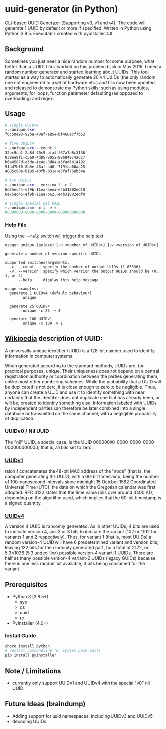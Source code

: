 # uuid-generator (in Python)
CLI-based UUID Generator (Supporting v0, v1 and v4). The code will generate 1 UUID by default or more if specified. Written in Python using Python 3.8.5. Executable created with pyinstaller 4.0

## Background
Sometimes you just need a nice random number for some purpose, what better than a UUID! I first worked on this problem back in May 2016. I need a random number generator and started learning about UUIDs. This tool started as a way to automatically generate 20 v4 UUIDs (the only random one not engineered to a set of hardware etc.) and has now been updated and released to demonstrate my Python skills; such as using modules, arguments, for loops, function parameter defaulting (as opposed to overloading) and regex. 

## Usage
```powershell
# single UUIDv4
>./unique.exe
f6c50e93-92ba-40af-a85e-bf466acf7b52

# five UUIDv4
>./unique.exe --count 5
32ec9ca1-2a84-40c9-afa4-f67a7a8c3156
039ee9f1-c5a0-4d85-805a-89b84974a6c7
b6a4587d-a3de-4e4c-8d84-a3fad6b14192
91bd7bf0-8b6e-46af-ad01-7f91ca66aa25
4085c90e-b195-40fb-b31e-e5faf76eb34a

# two UUIDv1
>./unique.exe --version 1 -c 7
6e75ec44-ef9b-11ea-aeea-e4b31802edf0
6e75ec45-ef9b-11ea-b621-e4b31802edf0

# single special nil UUID
>./unique.exe -c 1 -v 0
00000000-0000-0000-0000-000000000000

```
### Help File
Using the ```--help``` switch will trigger the help text
```
usage: unique.(py|exe) [-n <number_of_UUIDs>] [-v <version_of_UUIDs>]

generate a number of version-specific UUIDs

supported switches/arguments.
  -c, --count    specify the number of output UUIDs (1-65536)
  -v, --version  specify which version the output UUIDs should be (0, 1, or 4)
      --help     display this help message

usage examples:
  generate 1 UUIDv4 (default behaviour)
        unique

  generate 25 UUIDv4
        unique -c 25 -v 4

  generate 100 UUIDv1
        unique -c 100 -v 1
```

## [Wikipedia](https://https://en.wikipedia.org/wiki/Universally_unique_identifier) description of UUID:
A universally unique identifier (UUID) is a 128-bit number used to identify information in computer systems.

When generated according to the standard methods, UUIDs are, for practical purposes, unique. Their uniqueness does not depend on a central registration authority or coordination between the parties generating them, unlike most other numbering schemes. While the probability that a UUID will be duplicated is not zero, it is close enough to zero to be negligible. Thus, anyone can create a UUID and use it to identify something with near certainty that the identifier does not duplicate one that has already been, or will be, created to identify something else. Information labeled with UUIDs by independent parties can therefore be later combined into a single database or transmitted on the same channel, with a negligible probability of duplication.

### UUIDv0 / Nil UUID
The "nil" UUID, a special case, is the UUID 00000000-0000-0000-0000-000000000000; that is, all bits set to zero.

### [UUIDv1](https://en.wikipedia.org/wiki/Universally_unique_identifier#Version_1_(date-time_and_MAC_address))
rsion 1 concatenates the 48-bit MAC address of the "node" (that is, the computer generating the UUID), with a 60-bit timestamp, being the number of 100-nanosecond intervals since midnight 15 October 1582 Coordinated Universal Time (UTC), the date on which the Gregorian calendar was first adopted. RFC 4122 states that the time value rolls over around 3400 AD, depending on the algorithm used, which implies that the 60-bit timestamp is a signed quantity. 

### [UUIDv4](https://en.wikipedia.org/wiki/Universally_unique_identifier#Version_4_(random))
A version 4 UUID is randomly generated. As in other UUIDs, 4 bits are used to indicate version 4, and 2 or 3 bits to indicate the variant (102 or 1102 for variants 1 and 2 respectively). Thus, for variant 1 (that is, most UUIDs) a random version-4 UUID will have 6 predetermined variant and version bits, leaving 122 bits for the randomly generated part, for a total of 2122, or 5.3×1036 (5.3 undecillion) possible version-4 variant-1 UUIDs. There are half as many possible version-4 variant-2 UUIDs (legacy GUIDs) because there is one less random bit available, 3 bits being consumed for the variant.

## Prerequisites
* Python 3 (3.8.5+)
  * sys
  * os
  * uuid
  * re
* PyInstaller (4.0+)

### Install Guide
```powershell
choco install python
# restart commandline for system path edits
pip install pyinstaller
```

## Note / Limitations
* currently only support UUIDv1 and UUIDv4 with the special "v0" nil UUID

## Future Ideas (braindump)
* Adding support for uuid namespaces, including UUIDv3 and UUIDv5
* decoding UUIDs

